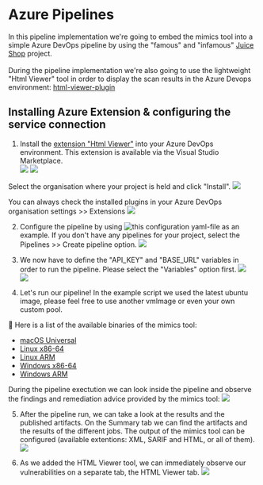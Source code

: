 # Azure Pipelines

In this pipeline implementation we're going to embed the mimics tool into a simple Azure DevOps pipeline by using the "famous" and "infamous" [Juice Shop](https://github.com/juice-shop/juice-shop) project.</br>    
During the pipeline implementation we're also going to use the lightweight "Html Viewer" tool in order to display the scan results in the Azure Devops environment: [html-viewer-plugin](https://marketplace.visualstudio.com/items?itemName=JakubRumpca.azure-pipelines-html-report)

## Installing Azure Extension & configuring the service connection

1. Install the [extension "Html Viewer"](https://marketplace.visualstudio.com/items?itemName=JakubRumpca.azure-pipelines-html-report) into your Azure DevOps environment. This extension is available via the Visual Studio Marketplace.  
![](resources/azure-pipelines-html-report-example.png)
![](resources/azure-pipelines-html-report-getit.png)

Select the organisation where your project is held and click "Install".
![](resources/azure-pipelines-html-report-select-org.png)

You can always check the installed plugins in your Azure DevOps organisation settings >> Extensions
![](resources/azure-pipelines-extensions.png)

2. Configure the pipeline by using ![this configuration yaml-file](https://github.com/mcsnyk/Rapid7-mimics-pipelines/blob/main/AzurePipelines/AzurePipelines-generic-html.yml) as an example. If you don't have any pipelines for your project, select the Pipelines >> Create pipeline option.
![](resources/azure-pipelines-creating-pipeline.png) 

3. We now have to define the "API_KEY" and "BASE_URL" variables in order to run the pipeline. Please select the "Variables" option first. 
![](resources/azure-pipelines-variables.png)    
![](resources/azure-pipelines-variables2.png)

4. Let's run our pipeline! In the example script we used the latest ubuntu image, please feel free to use another vmImage or even your own custom pool.     
    
:wrench: Here is a list of the available binaries of the mimics tool:
- [macOS Universal](https://artifacts.rapid7.com/cloudsec/mimics/v1.2.5/mimics_1.2.5_darwin_all)
- [Linux x86-64](https://artifacts.rapid7.com/cloudsec/mimics/v1.2.5/mimics_1.2.5_linux_amd64)
- [Linux ARM](https://artifacts.rapid7.com/cloudsec/mimics/v1.2.5/mimics_1.2.5_linux_arm64)
- [Windows x86-64](https://artifacts.rapid7.com/cloudsec/mimics/v1.2.5/mimics_1.2.5_windows_amd64.exe)
- [Windows ARM](https://artifacts.rapid7.com/cloudsec/mimics/v1.2.5/mimics_1.2.5_windows_arm64.exe)

During the pipeline exectution we can look inside the pipeline and observe the findings and remediation advice provided by the mimics tool:
![](resources/azure-pipelines-execution.png)

5. After the pipeline run, we can take a look at the results and the published artifacts. On the Summary tab we can find the artifacts and the results of the different jobs. The output of the mimics tool can be configured (available extentions: XML, SARIF and HTML, or all of them).
![](resources/azure-pipelines-summary.png)    
 
6. As we added the HTML Viewer tool, we can immediately observe our vulnerabilities on a separate tab, the HTML Viewer tab.
![](resources/azure-pipelines-html-viewer-results.png)


